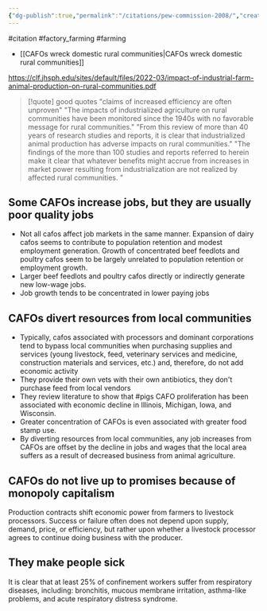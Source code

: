 ```yaml
---
{"dg-publish":true,"permalink":"/citations/pew-commission-2008/","created":"2025-10-23T17:42:45.768+01:00","updated":"2025-10-23T18:06:08.903+01:00"}
---
```


#citation #factory_farming #farming 

- [[CAFOs wreck domestic rural communities\|CAFOs wreck domestic rural communities]]

https://clf.jhsph.edu/sites/default/files/2022-03/impact-of-industrial-farm-animal-production-on-rural-communities.pdf


> [!quote] good quotes
> "claims of increased efficiency are often unproven"
> "The impacts of industrialized agriculture on rural communities have been monitored since the 1940s with no favorable message for rural communities."
> "From this review of more than 40 years of research studies and reports, it is clear that industrialized animal production has adverse impacts on rural communities."
> "The findings of the more than 100 studies and reports referred to herein make it clear that whatever benefits might accrue from increases in market power resulting from industrialization are not realized by affected rural communities. "

## Some CAFOs increase jobs, but they are usually poor quality jobs
- Not all cafos affect job markets in the same manner. Expansion of dairy cafos seems to contribute to population retention and modest employment generation. Growth of concentrated beef feedlots and poultry cafos seem to be largely unrelated to population retention or employment growth. 
- Larger beef feedlots and poultry cafos directly or indirectly generate new low-wage jobs. 
- Job growth tends to be concentrated in lower paying jobs

## CAFOs divert resources from local communities
- Typically, cafos associated with processors and dominant corporations tend to bypass local communities when purchasing supplies and services (young livestock, feed, veterinary services and medicine, construction materials and services, etc.) and, therefore, do not add economic activity
- They provide their own vets with their own antibiotics, they don't purchase feed from local vendors
- They review literature to show that #pigs CAFO proliferation has been associated with economic decline in Illinois, Michigan, Iowa, and Wisconsin. 
- Greater concentration of CAFOs is even associated with greater food stamp use.
- By diverting resources from local communities, any job increases from CAFOs are offset by the decline in jobs and wages that the local area suffers as a result of decreased business from animal agriculture.

## CAFOs do not live up to promises because of monopoly capitalism
Production contracts shift economic power from farmers to livestock processors. Success or failure often does not depend upon supply, demand, price, or efficiency, but rather upon whether a livestock processor agrees to continue doing business with the producer. 

## They make people sick
It is clear that at least 25% of confinement workers suffer from respiratory diseases, including: bronchitis, mucous membrane irritation, asthma-like problems, and acute respiratory distress syndrome.